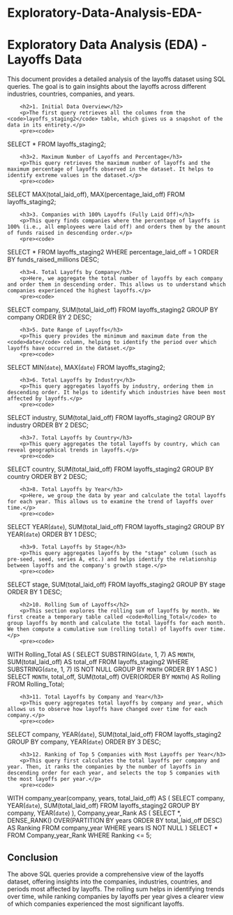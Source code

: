 # Exploratory-Data-Analysis-EDA-
 <h1>Exploratory Data Analysis (EDA) - Layoffs Data</h1>
        <p>This document provides a detailed analysis of the layoffs dataset using SQL queries. The goal is to gain insights about the layoffs across different industries, countries, companies, and years.</p>
    </header>

   
        <h2>1. Initial Data Overview</h2>
        <p>The first query retrieves all the columns from the <code>layoffs_staging2</code> table, which gives us a snapshot of the data in its entirety.</p>
        <pre><code>
SELECT * FROM layoffs_staging2;
        </code></pre>

        <h3>2. Maximum Number of Layoffs and Percentage</h3>
        <p>This query retrieves the maximum number of layoffs and the maximum percentage of layoffs observed in the dataset. It helps to identify extreme values in the dataset.</p>
        <pre><code>
SELECT MAX(total_laid_off), MAX(percentage_laid_off)
FROM layoffs_staging2;
        </code></pre>

        <h3>3. Companies with 100% Layoffs (Fully Laid Off)</h3>
        <p>This query finds companies where the percentage of layoffs is 100% (i.e., all employees were laid off) and orders them by the amount of funds raised in descending order.</p>
        <pre><code>
SELECT * 
FROM layoffs_staging2
WHERE percentage_laid_off = 1
ORDER BY funds_raised_millions DESC;
        </code></pre>

        <h3>4. Total Layoffs by Company</h3>
        <p>Here, we aggregate the total number of layoffs by each company and order them in descending order. This allows us to understand which companies experienced the highest layoffs.</p>
        <pre><code>
SELECT company, SUM(total_laid_off)
FROM layoffs_staging2
GROUP BY company
ORDER BY 2 DESC;
        </code></pre>

        <h3>5. Date Range of Layoffs</h3>
        <p>This query provides the minimum and maximum date from the <code>date</code> column, helping to identify the period over which layoffs have occurred in the dataset.</p>
        <pre><code>
SELECT MIN(`date`), MAX(`date`)
FROM layoffs_staging2;
        </code></pre>

        <h3>6. Total Layoffs by Industry</h3>
        <p>This query aggregates layoffs by industry, ordering them in descending order. It helps to identify which industries have been most affected by layoffs.</p>
        <pre><code>
SELECT industry, SUM(total_laid_off)
FROM layoffs_staging2
GROUP BY industry
ORDER BY 2 DESC;
        </code></pre>

        <h3>7. Total Layoffs by Country</h3>
        <p>This query aggregates the total layoffs by country, which can reveal geographical trends in layoffs.</p>
        <pre><code>
SELECT country, SUM(total_laid_off)
FROM layoffs_staging2
GROUP BY country
ORDER BY 2 DESC;
        </code></pre>

        <h3>8. Total Layoffs by Year</h3>
        <p>Here, we group the data by year and calculate the total layoffs for each year. This allows us to examine the trend of layoffs over time.</p>
        <pre><code>
SELECT YEAR(`date`), SUM(total_laid_off)
FROM layoffs_staging2
GROUP BY YEAR(`date`)
ORDER BY 1 DESC;
        </code></pre>

        <h3>9. Total Layoffs by Stage</h3>
        <p>This query aggregates layoffs by the "stage" column (such as pre-seed, seed, series A, etc.) and helps identify the relationship between layoffs and the company's growth stage.</p>
        <pre><code>
SELECT stage, SUM(total_laid_off)
FROM layoffs_staging2
GROUP BY stage
ORDER BY 1 DESC;
        </code></pre>
 

        <h2>10. Rolling Sum of Layoffs</h2>
        <p>This section explores the rolling sum of layoffs by month. We first create a temporary table called <code>Rolling_Total</code> to group layoffs by month and calculate the total layoffs for each month. We then compute a cumulative sum (rolling total) of layoffs over time.</p>
        <pre><code>
WITH Rolling_Total AS
(
    SELECT SUBSTRING(`date`, 1, 7) AS `MONTH`, SUM(total_laid_off) AS total_off
    FROM layoffs_staging2
    WHERE SUBSTRING(`date`, 1, 7) IS NOT NULL
    GROUP BY `MONTH`
    ORDER BY 1 ASC
)
SELECT `MONTH`, total_off, SUM(total_off) OVER(ORDER BY `MONTH`) AS Rolling
FROM Rolling_Total;
        </code></pre>

        <h3>11. Total Layoffs by Company and Year</h3>
        <p>This query aggregates total layoffs by company and year, which allows us to observe how layoffs have changed over time for each company.</p>
        <pre><code>
SELECT company, YEAR(`date`), SUM(total_laid_off)
FROM layoffs_staging2
GROUP BY company, YEAR(`date`)
ORDER BY 3 DESC;
        </code></pre>

        <h3>12. Ranking of Top 5 Companies with Most Layoffs per Year</h3>
        <p>This query first calculates the total layoffs per company and year. Then, it ranks the companies by the number of layoffs in descending order for each year, and selects the top 5 companies with the most layoffs per year.</p>
        <pre><code>
WITH company_year(company, years, total_laid_off) AS
(
    SELECT company, YEAR(`date`), SUM(total_laid_off)
    FROM layoffs_staging2
    GROUP BY company, YEAR(`date`)
),
Company_year_Rank AS
(
    SELECT *, DENSE_RANK() OVER(PARTITION BY years ORDER BY total_laid_off DESC) AS Ranking
    FROM company_year
    WHERE years IS NOT NULL
)
SELECT * 
FROM Company_year_Rank
WHERE Ranking <= 5;
        </code></pre>
    <h2>Conclusion</h2>
        <p>The above SQL queries provide a comprehensive view of the layoffs dataset, offering insights into the companies, industries, countries, and periods most affected by layoffs. The rolling sum helps in identifying trends over time, while ranking companies by layoffs per year gives a clearer view of which companies experienced the most significant layoffs.</p>
